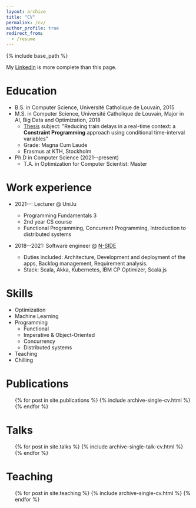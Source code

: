 ```yaml
---
layout: archive
title: "CV"
permalink: /cv/
author_profile: true
redirect_from:
  - /resume
---
```


{% include base_path %}

My [LinkedIn](https://www.linkedin.com/in/florian-felten/) is more complete than this page.

Education
======
* B.S. in Computer Science, Université Catholique de Louvain, 2015
* M.S. in Computer Science, Université Catholique de Louvain, Major in AI, Big Data and Optimization, 2018
  * [Thesis](https://dial.uclouvain.be/memoire/ucl/en/object/thesis%3A14566) subject: "Reducing train delays in a real-time context: a **Constraint Programming** approach using conditional time-interval variables"
  * Grade: Magna Cum Laude
  * Erasmus at KTH, Stockholm
* Ph.D in Computer Science (2021--present)
  * T.A. in Optimization for Computer Scientist: Master

Work experience
======
* 2021--: Lecturer @ Uni.lu
  * Programming Fundamentals 3
  * 2nd year CS course
  * Functional Programming, Concurrent Programming, Introduction to distributed systems

* 2018--2021: Software engineer @ [N-SIDE](https://www.n-side.com/)
  * Duties included: Architecture, Development and deployment of the apps, Backlog management, Requirement analysis.
  * Stack: Scala, Akka, Kubernetes, IBM CP Optimizer, Scala.js
  
Skills
======
* Optimization
* Machine Learning
* Programming
  * Functional 
  * Imperative & Object-Oriented
  * Concurrency
  * Distributed systems
* Teaching
* Chilling

Publications
======
  <ul>{% for post in site.publications %}
    {% include archive-single-cv.html %}
  {% endfor %}</ul>
  
Talks
======
  <ul>{% for post in site.talks %}
    {% include archive-single-talk-cv.html %}
  {% endfor %}</ul>
  
Teaching
======
  <ul>{% for post in site.teaching %}
    {% include archive-single-cv.html %}
  {% endfor %}</ul>
  